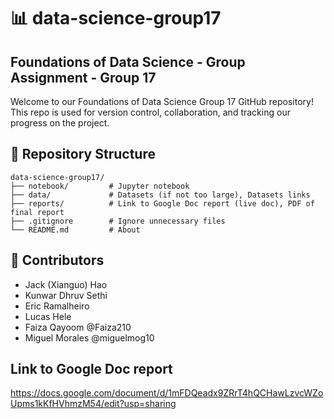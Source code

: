 # 📊 data-science-group17

## Foundations of Data Science - Group Assignment - Group 17
Welcome to our Foundations of Data Science Group 17 GitHub repository! This repo is used for version control, collaboration, and tracking our progress on the project.

## 📁 Repository Structure

    data-science-group17/
    ├── notebook/         # Jupyter notebook
    ├── data/             # Datasets (if not too large), Datasets links
    ├── reports/          # Link to Google Doc report (live doc), PDF of final report
    ├── .gitignore        # Ignore unnecessary files
    └── README.md         # About

## 👥 Contributors
- Jack (Xianguo) Hao
- Kunwar Dhruv Sethi
- Eric Ramalheiro
- Lucas Hele
- Faiza Qayoom            @Faiza210
- Miguel Morales          @miguelmog10

## Link to Google Doc report 

https://docs.google.com/document/d/1mFDQeadx9ZRrT4hQCHawLzvcWZoUpms1kKfHVhmzM54/edit?usp=sharing
